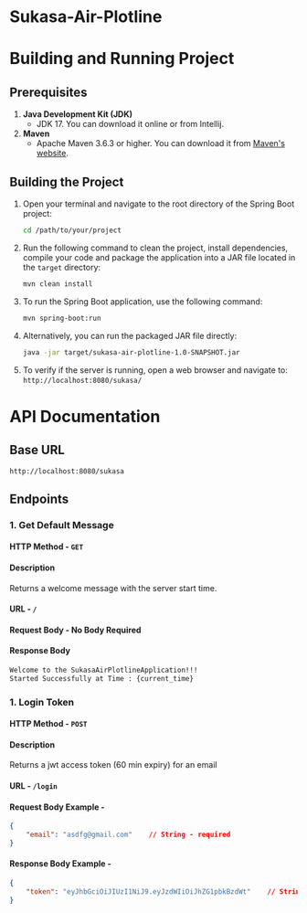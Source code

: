 # Sukasa-Air-Plotline

# Building and Running Project
## Prerequisites
1. **Java Development Kit (JDK)**
    - JDK 17. You can download it online or from Intellij.
2. **Maven**
    - Apache Maven 3.6.3 or higher. You can download it from [Maven's website](https://maven.apache.org/download.cgi).
## Building the Project
1. Open your terminal and navigate to the root directory of the Spring Boot project:
   ```bash
   cd /path/to/your/project
2. Run the following command to clean the project, install dependencies, compile your code and package the application into a JAR file located in the `target` directory:
   ```bash
   mvn clean install
3. To run the Spring Boot application, use the following command:
   ```bash
   mvn spring-boot:run
4. Alternatively, you can run the packaged JAR file directly:
   ```bash
   java -jar target/sukasa-air-plotline-1.0-SNAPSHOT.jar
5. To verify if the server is running, open a web browser and navigate to:
   `http://localhost:8080/sukasa/`

# API Documentation
## Base URL
`http://localhost:8080/sukasa`
## Endpoints
### 1. Get Default Message
#### HTTP Method    -    `GET`
#### Description
Returns a welcome message with the server start time.
#### URL    -    `/`
#### Request Body - No Body Required
#### Response Body
```html
Welcome to the SukasaAirPlotlineApplication!!!
Started Successfully at Time : {current_time}
```
### 1. Login Token
#### HTTP Method    -    `POST`
#### Description
Returns a jwt access token (60 min expiry) for an email
#### URL    -    `/login`
#### Request Body Example -
```json
{
	"email": "asdfg@gmail.com"    // String - required
}
```
#### Response Body Example -
```json
{
	"token": "eyJhbGciOiJIUzI1NiJ9.eyJzdWIiOiJhZG1pbkBzdWt"    // String
}
```

